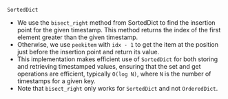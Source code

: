 `SortedDict`
- We use the `bisect_right` method from SortedDict to find the insertion point for the given timestamp. This method returns the index of the first element greater than the given timestamp.
- Otherwise, we use `peekitem` with `idx - 1` to get the item at the position just before the insertion point and return its value.
- This implementation makes efficient use of `SortedDict` for both storing and retrieving timestamped values, ensuring that the set and get operations are efficient, typically `O(log N)`, where `N` is the number of timestamps for a given key.
- Note that `bisect_right` only works for `SortedDict` and not `OrderedDict`.​
